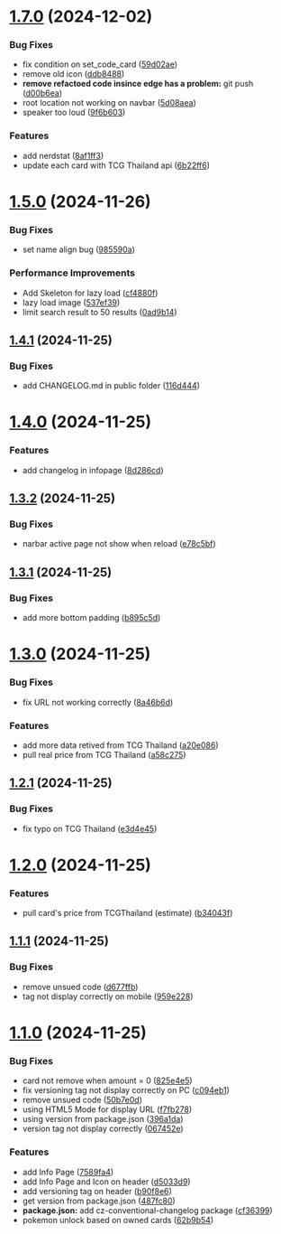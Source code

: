 # [1.7.0](https://github.com/3xbun/thdex/compare/v1.5.0...v1.7.0) (2024-12-02)


### Bug Fixes

* fix condition on set_code_card ([59d02ae](https://github.com/3xbun/thdex/commit/59d02aedca9b1498ee04a8fff4a280a064659d71))
* remove old icon ([ddb8488](https://github.com/3xbun/thdex/commit/ddb84886852dafe806f8c88368c5afdf3e3ef957))
* **remove refactoed code insince edge has a problem:** git push ([d00b6ea](https://github.com/3xbun/thdex/commit/d00b6eade061115ebf17d1c5edf91e03d5a5af18))
* root location not working on navbar ([5d08aea](https://github.com/3xbun/thdex/commit/5d08aeaef8ee542f18813b2702c0361a297d172b))
* speaker too loud ([9f6b603](https://github.com/3xbun/thdex/commit/9f6b603c83db82cbc3267817d97b89e8912ee82d))


### Features

* add nerdstat ([8af1ff3](https://github.com/3xbun/thdex/commit/8af1ff3b702a1e7487393b3df919d85783ff9df6))
* update each card with TCG Thailand api ([6b22ff6](https://github.com/3xbun/thdex/commit/6b22ff6d2711e8a425d609207294ca231f4a2deb))



# [1.5.0](https://github.com/3xbun/thdex/compare/v1.4.1...v1.5.0) (2024-11-26)


### Bug Fixes

* set name align bug ([985590a](https://github.com/3xbun/thdex/commit/985590a52482f5e56d35c49b1858d70f3ac968d9))


### Performance Improvements

* Add Skeleton for lazy load ([cf4880f](https://github.com/3xbun/thdex/commit/cf4880f29c846d999141df9a8b95535a6884c4e1))
* lazy load image ([537ef39](https://github.com/3xbun/thdex/commit/537ef39695dc4aeb653f59ccbc87052c610fa5f1))
* limit search result to 50 results ([0ad9b14](https://github.com/3xbun/thdex/commit/0ad9b14cf6a5fc73b43d2cc19b529dbaf308850b))



## [1.4.1](https://github.com/3xbun/thdex/compare/v1.4.0...v1.4.1) (2024-11-25)


### Bug Fixes

* add CHANGELOG.md in public folder ([116d444](https://github.com/3xbun/thdex/commit/116d444f9225c4ecfcc2b8c31dba914e121f2a39))



# [1.4.0](https://github.com/3xbun/thdex/compare/v1.3.2...v1.4.0) (2024-11-25)


### Features

* add changelog in infopage ([8d286cd](https://github.com/3xbun/thdex/commit/8d286cdf51db1dc8f6904218a735b3364949ac80))



## [1.3.2](https://github.com/3xbun/thdex/compare/v1.3.1...v1.3.2) (2024-11-25)


### Bug Fixes

* narbar active page not show when reload ([e78c5bf](https://github.com/3xbun/thdex/commit/e78c5bf495087c6355a4ad9173d28505c5e35428))



## [1.3.1](https://github.com/3xbun/thdex/compare/v1.3.0...v1.3.1) (2024-11-25)


### Bug Fixes

* add more bottom padding ([b895c5d](https://github.com/3xbun/thdex/commit/b895c5d1acb900d9ae2743f3a583bb473a24f15a))



# [1.3.0](https://github.com/3xbun/thdex/compare/v1.2.1...v1.3.0) (2024-11-25)


### Bug Fixes

* fix URL not working correctly ([8a46b6d](https://github.com/3xbun/thdex/commit/8a46b6d774e050596aaae6acb599ac59558a968b))


### Features

* add more data retived from TCG Thailand ([a20e086](https://github.com/3xbun/thdex/commit/a20e08634ba62be60984286ccc7de3a907bf1759))
* pull real price from TCG Thailand ([a58c275](https://github.com/3xbun/thdex/commit/a58c27524c099d587b44f38de2a5e6e4d09be9ec))



## [1.2.1](https://github.com/3xbun/thdex/compare/v1.2.0...v1.2.1) (2024-11-25)


### Bug Fixes

* fix typo on TCG Thailand ([e3d4e45](https://github.com/3xbun/thdex/commit/e3d4e457ffee9af0d2f6aa922452ebcc3132693d))



# [1.2.0](https://github.com/3xbun/thdex/compare/v1.1.1...v1.2.0) (2024-11-25)


### Features

* pull card's price from TCGThailand (estimate) ([b34043f](https://github.com/3xbun/thdex/commit/b34043f55a409a9891ad0d3517da23ceda6aef87))



## [1.1.1](https://github.com/3xbun/thdex/compare/v1.1.0...v1.1.1) (2024-11-25)


### Bug Fixes

* remove unsued code ([d677ffb](https://github.com/3xbun/thdex/commit/d677ffb90c65eda5a0135ef50c5f5e5e1a5c8473))
* tag not display correctly on mobile ([959e228](https://github.com/3xbun/thdex/commit/959e228c3f320e38b16c6d42bc0ff6e81c7f7091))



# [1.1.0](https://github.com/3xbun/thdex/compare/cf363991bf82b20be5cf35dbd0914b5fc7e49745...v1.1.0) (2024-11-25)


### Bug Fixes

* card not remove when amount = 0 ([825e4e5](https://github.com/3xbun/thdex/commit/825e4e566909050cd1741f61806167e2b20042b7))
* fix versioning tag not display correctly on PC ([c094eb1](https://github.com/3xbun/thdex/commit/c094eb1a58ab461e3d5aa280287f9ee2c88ae549))
* remove unsued code ([50b7e0d](https://github.com/3xbun/thdex/commit/50b7e0dfbc5361994c228a8a71c5690b0865ee03))
* using HTML5 Mode for display URL ([f7fb278](https://github.com/3xbun/thdex/commit/f7fb2782b7b89dc499dccc497a168fe7f87f37f6))
* using version from package.json ([396a1da](https://github.com/3xbun/thdex/commit/396a1da498c86eb4c312702a062c0adb186d5b8a))
* version tag not display correctly ([067452e](https://github.com/3xbun/thdex/commit/067452eb91829f560f6fa668dea39c6259b6acd9))


### Features

* add Info Page ([7589fa4](https://github.com/3xbun/thdex/commit/7589fa45f6b8338f5551fe9cfa28f1fa7917fbd4))
* add Info Page and Icon on header ([d5033d9](https://github.com/3xbun/thdex/commit/d5033d9973f17e29f3899994a1b850a8e3e600f8))
* add versioning tag on header ([b90f8e6](https://github.com/3xbun/thdex/commit/b90f8e640a085ede1a2b7932bd8675f34a5db10c))
* get version from package.json ([487fc80](https://github.com/3xbun/thdex/commit/487fc806e63f541fbd1243d3d1ad7858ff48971e))
* **package.json:** add cz-conventional-changelog package ([cf36399](https://github.com/3xbun/thdex/commit/cf363991bf82b20be5cf35dbd0914b5fc7e49745))
* pokemon unlock based on owned cards ([62b9b54](https://github.com/3xbun/thdex/commit/62b9b54accf2664455189950f6fb5b367f3da63a))



